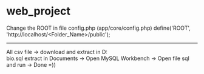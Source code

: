 # web_project
Change the ROOT in file config.php (app/core/config.php)
define('ROOT', 'http://localhost/<Folder_Name>/public');
__________________________________________________________
All csv file -> download and extract in D:\
bio.sql extract in Documents -> Open MySQL Workbench -> Open file sql and run -> Done =))
